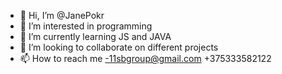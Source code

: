 - 👋 Hi, I’m @JanePokr
- 👀 I’m interested in programming
- 🌱 I’m currently learning JS and JAVA
- 💞️ I’m looking to collaborate on different projects
- 📫 How to reach me -11sbgroup@gmail.com +375333582122

<!---
JanePokr/JanePokr is a ✨ special ✨ repository because its `README.md` (this file) appears on your GitHub profile.
You can click the Preview link to take a look at your changes.
--->
